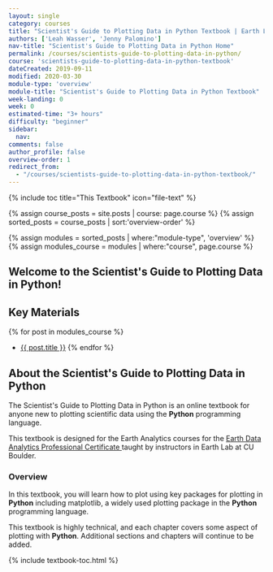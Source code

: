 ```yaml
---
layout: single
category: courses
title: "Scientist's Guide to Plotting Data in Python Textbook | Earth Lab CU Boulder"
authors: ['Leah Wasser', 'Jenny Palomino']
nav-title: "Scientist's Guide to Plotting Data in Python Home"
permalink: /courses/scientists-guide-to-plotting-data-in-python/
course: 'scientists-guide-to-plotting-data-in-python-textbook'
dateCreated: 2019-09-11
modified: 2020-03-30
module-type: 'overview'
module-title: "Scientist's Guide to Plotting Data in Python Textbook"
week-landing: 0
week: 0
estimated-time: "3+ hours"
difficulty: "beginner"
sidebar:
  nav:
comments: false
author_profile: false
overview-order: 1
redirect_from:
  - "/courses/scientists-guide-to-plotting-data-in-python-textbook/" 
---
```

{% include toc title="This Textbook" icon="file-text" %}

{% assign course_posts = site.posts | course: page.course %}
{% assign sorted_posts = course_posts | sort:'overview-order' %}

{% assign modules = sorted_posts | where:"module-type", 'overview' %}
{% assign modules_course = modules | where:"course", page.course %}

<div class="notice--info" markdown="1">

## <i class="fa fa-ship" aria-hidden="true"></i> Welcome to the Scientist's Guide to Plotting Data in Python!

## Key Materials

{% for post in modules_course %}
 * <a href="{{ site.url }}{{ post.permalink }}">{{ post.title }}</a>
{% endfor %}

</div>
<!-- an overview module specifies the overview content for the course including syllabus and any assignments  module-type: 'session' specified a week or a particular set of content surrounding a topic - eg internship seminar, etc -->

## About the Scientist's Guide to Plotting Data in Python

The Scientist's Guide to Plotting Data in Python is an online textbook for anyone new to plotting scientific data using the **Python** programming language. 

This textbook is designed for the Earth Analytics courses for the <a href="https://www.colorado.edu/earthlab/earth-data-analytics-foundations-professional-certificate" target = "_blank">Earth Data Analytics Professional Certificate </a> taught by instructors in Earth Lab at CU Boulder. 


### Overview 

In this textbook, you will learn how to plot using key packages for plotting in **Python** including matplotlib, a widely used plotting package in the **Python** programming language.

This textbook is highly technical, and each chapter covers some aspect of plotting with **Python**. Additional sections and chapters will continue to be added. 

{% include textbook-toc.html %}

